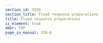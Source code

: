 ```yaml
---
section_id: 332b
section_title: Flood response preparations
title: Flood response preparations
is_element: true
abbr: FRP
page_in_manual: 330-6
---
```

